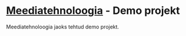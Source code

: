 # [Meediatehnoloogia](https://github.com/manuelvulp/meediatehnoloogiad) - Demo projekt

Meediatehnoloogia jaoks tehtud demo projekt.
